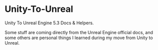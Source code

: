 # Unity-To-Unreal
Unity To Unreal Engine 5.3 Docs &amp; Helpers.

Some stuff are coming directly from the Unreal Engine official docs, and some others are personal things I learned during my move from Unity to Unreal.
